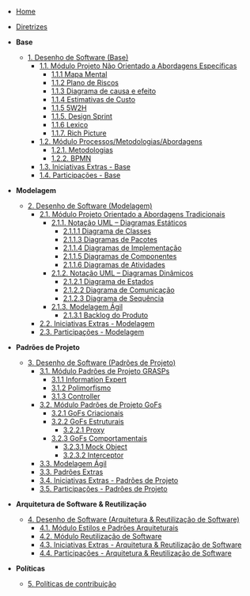 <!-- _sidebar.md -->

- [Home](/)
- [Diretrizes](/Diretrizes/Diretrizes.md)

- **Base**
  - [1. Desenho de Software (Base)](/Base/1.Base.md)
    - [1.1. Módulo Projeto Não Orientado a Abordagens Específicas](/Base/1.1.AbordagemNaoEspecifica.md)
      - [1.1.1 Mapa Mental](/Base/1.1.1.MapaMental.md)
      - [1.1.2 Plano de Riscos](/Base/1.1.2.PlanoDeRiscos.md)
      - [1.1.3 Diagrama de causa e efeito](/Base/1.1.3.DiagramaCausaEfeito.md)
      - [1.1.4 Estimativas de Custo](/Base/1.1.4.EstimativaCusto.md)
      - [1.1.5 5W2H](/Base/1.1.5.5W2H.md)
      - [1.1.5. Design Sprint](/Base/1.1.5.DesignSprint.md)
      - [1.1.6 Lexico](/Base/1.1.6.Lexico.md)
      - [1.1.7. Rich Picture](/Base/1.1.7.RichPicture.md)
    - [1.2. Módulo Processos/Metodologias/Abordagens](/Base/1.2.ProcessosMetodologiasAbordagens.md)
      - [1.2.1. Metodologias](/Base/1.2.1.Metodologias.md)
      - [1.2.2. BPMN](/Base/1.2.2.BPMN.md)
    - [1.3. Iniciativas Extras - Base](/Base/1.3.IniciativasExtras.md)
    - [1.4. Participações - Base](/Base/1.4.ParticipacoesBase.md)

- **Modelagem**
  - [2. Desenho de Software (Modelagem)](/Modelagem/2.Modelagem.md)
    - [2.1. Módulo Projeto Orientado a Abordagens Tradicionais](/Modelagem/2.1.ModelagemTradicional.md)
      - [2.1.1. Notação UML – Diagramas Estáticos](/Modelagem/2.1.1.UMLEstaticos.md)
        - [2.1.1.1 Diagrama de Classes](/Modelagem/2.1.1.1.DiagramaDeClasses.md)
        - [2.1.1.3 Diagramas de Pacotes](/Modelagem/2.1.1.3.DiagramaDePacotes.md)
        - [2.1.1.4 Diagramas de Implementação](/Modelagem/2.1.1.4.DiagramaDeImplementacao.md)
        - [2.1.1.5 Diagramas de Componentes](/Modelagem/2.1.1.5.DiagramaDeComponentes.md)
        - [2.1.1.6 Diagramas de Atividades](/Modelagem/2.1.1.6.DiagramaDeAtividades.md)
      - [2.1.2. Notação UML – Diagramas Dinâmicos](/Modelagem/2.1.2.UMLDinamicos.md)
        - [2.1.2.1 Diagrama de Estados](/Modelagem/2.1.2.1.DiagramaDeEstados.md) 
        - [2.1.2.2 Diagrama de Comunicação](/Modelagem/2.1.2.2.DiagramaDeComunicacao.md)
        - [2.1.2.3 Diagrama de Sequência](/Modelagem/2.1.2.3.DiagramaDeSequencia.md)
      - [2.1.3. Modelagem Ágil](/Modelagem/2.1.3.Agil.md)
        - [2.1.3.1 Backlog do Produto](/Modelagem/2.1.3.1.BacklogDoProduto.md)
    - [2.2. Iniciativas Extras - Modelagem](/Modelagem/2.2.IniciativasExtras.md)
    - [2.3. Participações - Modelagem](/Modelagem/2.3.ParticipacoesModelagem.md)
    
- **Padrões de Projeto**
  - [3. Desenho de Software (Padrões de Projeto)](/PadroesDeProjeto/3.PadroesDeProjeto.md)
    - [3.1. Módulo Padrões de Projeto GRASPs](/PadroesDeProjeto/3.1.GRASPs.md)
      - [3.1.1 Information Expert](/PadroesDeProjeto/3.1.1.InformationExpert.md)
      - [3.1.2 Polimorfismo](/PadroesDeProjeto/3.1.2.Polymorphism.md)
      - [3.1.3 Controller](/PadroesDeProjeto/3.1.3.Controller.md)
    - [3.2. Módulo Padrões de Projeto GoFs](/PadroesDeProjeto/3.2.GoFs.md)
      - [3.2.1 GoFs Criacionais](/PadroesDeProjeto/3.2.1.GoFsCriacionais.md)
      - [3.2.2 GoFs Estruturais](/PadroesDeProjeto/3.2.2.GoFsEstruturais.md)
        - [3.2.2.1 Proxy](/PadroesDeProjeto/3.2.2.1.Proxy.md)
      - [3.2.3 GoFs Comportamentais](/PadroesDeProjeto/3.2.3.GoFsComportamentais.md)
        - [3.2.3.1 Mock Object](/PadroesDeProjeto/3.2.3.1.MockObject.md)
        - [3.2.3.2 Interceptor](/PadroesDeProjeto/3.2.3.2.Interceptor.md)
    - [3.3. Modelagem Ágil](/PadroesDeProjeto/3.3.PadroesExtra.md)
    - [3.3. Padrões Extras](/PadroesDeProjeto/3.3.PadroesExtra.md)
    - [3.4. Iniciativas Extras - Padrões de Projeto](/PadroesDeProjeto/3.4.IniciativasExtras.md)
    - [3.5. Participações - Padrões de Projeto](/PadroesDeProjeto/3.5.ParticipacoesPadroes.md)

- **Arquitetura de Software & Reutilização**
  - [4. Desenho de Software (Arquitetura & Reutilização de Software)](/ArquiteturaReutilizacao/4.ArquiteturaReutilizacao.md)
    - [4.1. Módulo Estilos e Padrões Arquiteturais](/ArquiteturaReutilizacao/4.1.PadroesArquiteturais.md)
    - [4.2. Módulo Reutilização de Software](/ArquiteturaReutilizacao/4.2.ReutilizacaoDeSoftware.md)
    - [4.3. Iniciativas Extras - Arquitetura & Reutilização de Software](/ArquiteturaReutilizacao/4.3.IniciativasExtras.md)
    - [4.4. Participações - Arquitetura & Reutilização de Software](/ArquiteturaReutilizacao/4.4.ParticipacoesArqReutilizacao.md)

- **Políticas**
  - [5. Políticas de contribuição](/Politicas/PoliticasContribuicao.md)
